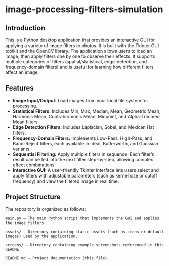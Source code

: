 # image-processing-filters-simulation

## Introduction

This is a Python desktop application that provides an interactive GUI for applying a variety of image filters to photos. It is built with the Tkinter GUI toolkit and the OpenCV library. The application allows users to load an image, then apply filters one by one to observe their effects. It supports multiple categories of filters (spatial/statistical, edge-detection, and frequency-domain filters) and is useful for learning how different filters affect an image.

## Features

- **Image Input/Output:** Load images from your local file system for processing.
- **Statistical Filters:** Includes Min, Max, Median, Mean, Geometric Mean, Harmonic Mean, Contraharmonic Mean, Midpoint, and Alpha-Trimmed Mean filters.
- **Edge Detection Filters:** Includes Laplacian, Sobel, and Mexican Hat filters.
- **Frequency-Domain Filters:** Implements Low-Pass, High-Pass, and Band-Reject filters, each available in Ideal, Butterworth, and Gaussian variants.
- **Sequential Filtering:** Apply multiple filters in sequence. Each filter’s result can be fed into the next filter step-by-step, allowing complex effect combinations.
- **Interactive GUI:** A user-friendly Tkinter interface lets users select and apply filters with adjustable parameters (such as kernel size or cutoff frequency) and view the filtered image in real time.

## Project Structure

The repository is organized as follows:

    main.py – The main Python script that implements the GUI and applies the image filters.

    assets/ – Directory containing static assets (such as icons or default images) used by the application.

    screens/ – Directory containing example screenshots referenced in this README.

    README.md – Project documentation (this file).
